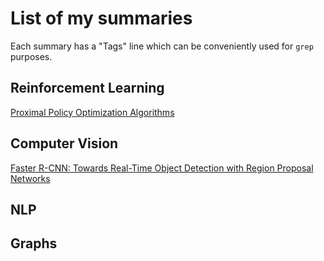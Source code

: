 
# List of my summaries

Each summary has a "Tags" line which can be conveniently used for `grep` purposes.

## Reinforcement Learning

[Proximal Policy Optimization Algorithms](./PPOa.md)

## Computer Vision

[Faster R-CNN: Towards Real-Time Object Detection with Region Proposal Networks](./FasterRCNN.md)

## NLP

## Graphs

